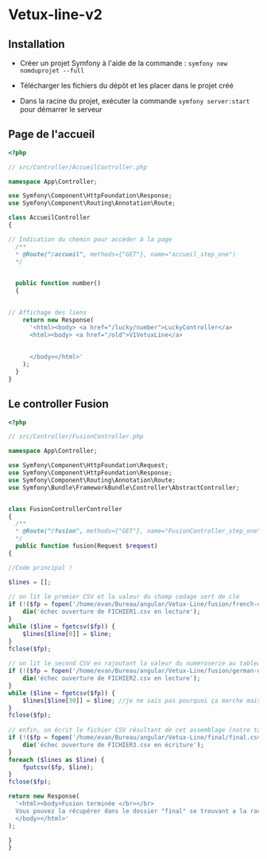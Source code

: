 # Vetux-line-v2

## Installation

- Créer un projet Symfony à l'aide de la commande :
```symfony new nomduprojet --full```

- Télécharger les fichiers du dépôt et les placer dans le projet créé
- Dans la racine du projet, exécuter la commande ```symfony server:start``` pour démarrer le serveur

## Page de l'accueil

```php
<?php

// src/Controller/AccueilController.php  

namespace App\Controller;  

use Symfony\Component\HttpFoundation\Response;  
use Symfony\Component\Routing\Annotation\Route;

class AccueilController 
{

// Indication du chemin pour accéder à la page
  /** 
  * @Route("/accueil", methods={"GET"}, name="accueil_step_one") 
  */

  
  public function number() 
  {
    

// Affichage des liens
    return new Response( 
      '<html><body> <a href="/lucky/number">LuckyController</a>
      <html><body> <a href="/old">V1VetuxLine</a> 
      
      
      </body></html>'
    );
  }
}
```

## Le controller Fusion

```php
<?php

// src/Controller/FusionController.php  

namespace App\Controller;  

use Symfony\Component\HttpFoundation\Request;
use Symfony\Component\HttpFoundation\Response;
use Symfony\Component\Routing\Annotation\Route;
use Symfony\Bundle\FrameworkBundle\Controller\AbstractController;


class FusionControllerController 
{
  /** 
  * @Route("/fusion", methods={"GET"}, name="FusionController_step_one") 
  */
  public function fusion(Request $request)
{

//Code principal !

$lines = [];
 
// on lit le premier CSV et la valeur du champ codage sert de clé
if (!($fp = fopen('/home/evan/Bureau/angular/Vetux-Line/fusion/french-data.csv', 'r'))) {
    die('échec ouverture de FICHIER1.csv en lecture');
}
while ($line = fgetcsv($fp)) {
    $lines[$line[0]] = $line;
}
fclose($fp);
 
// on lit le second CSV en rajoutant la valeur du numeroserie au tableau $lines où codage correspond
if (!($fp = fopen('/home/evan/Bureau/angular/Vetux-Line/fusion/german-data.csv', 'r'))) {
    die('échec ouverture de FICHIER2.csv en lecture');
}
while ($line = fgetcsv($fp)) {
    $lines[$line[30]] = $line; //je ne sais pas pourquoi ça marche mais ça marche !!!
}
fclose($fp);
 
// enfin, on écrit le fichier CSV résultant de cet assemblage (notre tableau $lines)
if (!($fp = fopen('/home/evan/Bureau/angular/Vetux-Line/final/final.csv', 'w'))) {
    die('échec ouverture de FICHIER3.csv en écriture');
}
foreach ($lines as $line) {
    fputcsv($fp, $line);
}
fclose($fp);

return new Response( 
  '<html><body>Fusion terminée </br></br>
  Vous pouvez la récupérer dans le dossier "final" se trouvant a la racine de lapplication
  </body></html>'
);

} 
}

```
